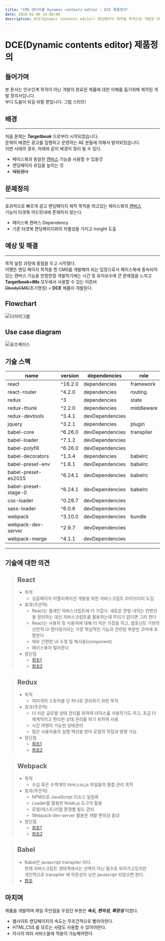 ```yaml
---
title: "CMS 에디터툴 Dynamic contents editor : DCE 제품정의"
date: 2018-02-08 14:00:00
description: DCE(Dynamic contents editor) 랜딩페이지 제작을 목적으로 개발된 CMS 툴입니다.
---
```


# DCE(Dynamic contents editor) 제품정의

## **들어가며**

본 문서는 인수인계 목적이 아닌
개발이 완료된 제품에 대한 이해를 돕기위해 제작된 개발 정의서입니다.<br />
부디 도움이 되길 바랄 뿐입니다. 그럼 스타뜨!

## **배경**

---

처음 문제는 **_Targetbook_** 으로부터 시작되었습니다.<br />
문제의 배경은 광고를 집행하고 운영하는 AE 분들에 의해서 발의되었습니다.<br />
이번 사례의 경우, 아래와 같이 배경이 정리 될 수 있다.

- 페이스북과 동일한 [캔버스](https://www.facebook.com/business/learn/facebook-create-ad-canvas-ads) 기능을 사용할 수 있을것
- 랜딩페이지 유입을 높이는 것
- ~~재밌겠다~~

## **문제정의**

---

효과적으로 빠르게 광고 랜딩페이지 제작 목적을 띄고있는 페이스북의 [캔버스](https://www.facebook.com/business/learn/facebook-create-ad-canvas-ads)<br />
기능이 타겟북 어드민내에 존재하지 않는다.

- 페이스북 캔버스 Dependency
- 기존 타겟북 랜딩페이지와의 차별성을 가지고 insight 도출

## **예상 및 해결**

---

목적 설정 과정에 중점을 두고 시작했다.<br />
어쨌든 랜딩 페이지 목적을 띈 CMS를 개발해야 되는 입장으로서
페이스북에 종속되어있는 캔버스 기능을 한땀한땀 개발하기에는 시간 및 유지보수에
큰 문제점을 느끼고 **Targetbook+iMs** 모두에서 사용할 수 있는 이른바<br />
~~DbodyCMS~~(초기명칭) = **DCE** 제품이 개발된다.

## **Flowchart**

![다이어그램](https://s3.ap-northeast-2.amazonaws.com/thugstorage/images/post/DCE_FE.png)

## **Use case diagram**

![유즈케이스](https://s3.ap-northeast-2.amazonaws.com/thugstorage/images/post/dce_usecase.png)

## **기술 스펙**

| name                 | version | dependencies    | role       |
| -------------------- | ------- | --------------- | ---------- |
| react                | ^16.2.0 | dependencies    | framework  |
| react-router         | ^4.2.0  | dependencies    | routing    |
| redux                | ^3      | dependencies    | state      |
| redux-thunk          | ^2.2.0  | dependencies    | middleware |
| redux-devtools       | ^3.4.1  | devDependencies |            |
| jquery               | ^3.2.1  | dependencies    | plugin     |
| babel-core           | ^6.26.0 | devDependencies | transpiler |
| babel-loader         | ^7.1.2  | devDependencies |            |
| babel-polyfill       | ^6.26.0 | devDependencies |            |
| babel-decorators     | ^1.3.4  | dependencies    | babelrc    |
| babel-preset-env     | ^1.6.1  | devDependencies | babelrc    |
| babel-preset-es2015  | ^6.24.1 | devDependencies | babelrc    |
| babel-preset-stage-0 | ^6.24.1 | devDependencies | babelrc    |
| css-loader           | ^0.28.7 | devDependencies |            |
| sass-loader          | ^6.0.6  | devDependencies |            |
| webpack              | ^3.10.0 | devDependencies | bundle     |
| webpack-dev-server   | ^2.9.7  | devDependencies |            |
| webpack-merge        | ^4.1.1  | devDependencies |            |

---

## **기술에 대한 의견**

> ## React
>
> - 목적
>   - 싱글페이지 어플리케이션 개발을 위한 자바스크립트 라이브러리 도입
> - 효과(주관적)
>   - React는 플레인 자바스크립트에 더 가깝다. 새로운 문법 내지는 컨벤션을 정의하는 대신 자바스크립트를 활용하는데 무리가 없다면 그리 한다
>   - React는 사용자 및 사용처에 대해 더 적은 가정을 하고, 컴포넌트 기반의 선언적 UI 렌더링이라는 가장 핵심적인 기능과 관련된 부분만 코어에 포함한다
>   - 매우 간편한 UI 수정 및 재사용(component)
>   - 페이스북이 밀어준다
> - 장단점
>   - [참조1](https://medium.com/@RianCommunity/react%EC%9D%98-%ED%83%84%EC%83%9D%EB%B0%B0%EA%B2%BD%EA%B3%BC-%ED%8A%B9%EC%A7%95-4190d47a28f)
>   - [참조2](https://joshua1988.github.io/web_dev/vue-or-react/)

> ## Redux
>
> - 목적
>   - 여러개의 스토어를 단 하나로 관리하기 위한 목적
> - 효과(주관적)
>   - 더 쉬운 글로벌 상태 관리를 위하여 리덕스를 사용하기도 하고, 조금 더 체계적이고 편리한 상태 관리를 하기 위하여 사용
>   - 시간 여행이 가능한 상태관리
>   - 많은 사용자들의 실행 액션을 받아 로컬의 작업과 병행 가능.
> - 장단점
>   - [참조1](http://ibrahimovic.tistory.com/31)
>   - [참조2](https://velopert.com/3533)

> ## Webpack
>
> - 목적
>   - 수십 혹은 수백개의 html,css,js 파일들의 통합 관리 목적
> - 효과(주관적)
>   - NPM으로 JavaScript 리소스 일원화
>   - Loader를 활용한 Node.js 도구의 활용
>   - 로컬/테스트/리얼 환경별 빌드 관리
>   - Webpack-dev-server 활용한 개발 편의성 증대
> - 장단점
>   - [참조1](https://medium.com/@ljs0705/spa-single-page-app-%EC%97%90%EC%84%9C-webpack%EC%9D%84-%EC%82%AC%EC%9A%A9%ED%95%98%EB%8A%94-%EC%9D%B4%EC%9C%A0-ce7d3f82fe9)
>   - [참조2](https://dev.zzoman.com/2017/09/04/why-do-you-need-to-learn-about-webpack/)

> ## Babel
>
> - Babel은 javascript transpiler 이다.\
>   현재 자바스크립트 생태계에서는 선택이 아닌 필수로 되어가고있지만\
>   개인적으로 transpiler 에 의존성이 낮은 javascript 되었으면 한다.
> - [참조](https://moon9342.github.io/javascript-babel)

## **마치며**

제품을 개발하며 제일 주안점을 두었던 부분은 **_속도, 편의성, 확장성_** 이였다.

- 웹사이트 랜딩페이지의 속도는 무조건적으로 빨라야한다.
- HTML,CSS 를 모르는 사람도 사용할 수 있어야한다.
- 자사의 여러 서비스들에 적용이 가능해야한다.
